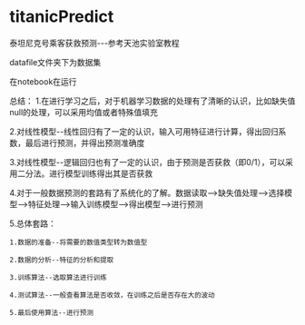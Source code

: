 # titanicPredict
泰坦尼克号乘客获救预测---参考天池实验室教程

datafile文件夹下为数据集

在notebook在运行


总结：
1.在进行学习之后，对于机器学习数据的处理有了清晰的认识，比如缺失值null的处理，可以采用均值或者特殊值填充

2.对线性模型--线性回归有了一定的认识，输入可用特征进行计算，得出回归系数，最后进行预测，并得出预测准确度

3.对线性模型--逻辑回归也有了一定的认识，由于预测是否获救（即0/1），可以采用二分法。进行模型训练得出其是否获救

4.对于一般数据预测的套路有了系统化的了解。数据读取-->缺失值处理-->选择模型-->特征处理-->输入训练模型-->得出模型-->进行预测

5.总体套路：

    1.数据的准备--将需要的数值类型转为数值型
    
    2.数据的分析--特征的分析和提取
    
    3.训练算法--选取算法进行训练
    
    4.测试算法--一般查看算法是否收敛，在训练之后是否存在大的波动
    
    5.最后使用算法--进行预测
